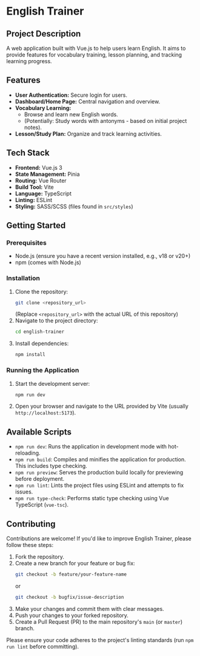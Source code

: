 # English Trainer

## Project Description
A web application built with Vue.js to help users learn English. It aims to provide features for vocabulary training, lesson planning, and tracking learning progress.

## Features
*   **User Authentication:** Secure login for users.
*   **Dashboard/Home Page:** Central navigation and overview.
*   **Vocabulary Learning:**
    *   Browse and learn new English words.
    *   (Potentially: Study words with antonyms - based on initial project notes).
*   **Lesson/Study Plan:** Organize and track learning activities.

## Tech Stack
*   **Frontend:** Vue.js 3
*   **State Management:** Pinia
*   **Routing:** Vue Router
*   **Build Tool:** Vite
*   **Language:** TypeScript
*   **Linting:** ESLint
*   **Styling:** SASS/SCSS (files found in `src/styles`)

## Getting Started

### Prerequisites
*   Node.js (ensure you have a recent version installed, e.g., v18 or v20+)
*   npm (comes with Node.js)

### Installation
1.  Clone the repository:
    ```bash
    git clone <repository_url>
    ```
    (Replace `<repository_url>` with the actual URL of this repository)
2.  Navigate to the project directory:
    ```bash
    cd english-trainer
    ```
3.  Install dependencies:
    ```bash
    npm install
    ```

### Running the Application
1.  Start the development server:
    ```bash
    npm run dev
    ```
2.  Open your browser and navigate to the URL provided by Vite (usually `http://localhost:5173`).

## Available Scripts
*   `npm run dev`: Runs the application in development mode with hot-reloading.
*   `npm run build`: Compiles and minifies the application for production. This includes type checking.
*   `npm run preview`: Serves the production build locally for previewing before deployment.
*   `npm run lint`: Lints the project files using ESLint and attempts to fix issues.
*   `npm run type-check`: Performs static type checking using Vue TypeScript (`vue-tsc`).

## Contributing
Contributions are welcome! If you'd like to improve English Trainer, please follow these steps:

1.  Fork the repository.
2.  Create a new branch for your feature or bug fix:
    ```bash
    git checkout -b feature/your-feature-name
    ```
    or
    ```bash
    git checkout -b bugfix/issue-description
    ```
3.  Make your changes and commit them with clear messages.
4.  Push your changes to your forked repository.
5.  Create a Pull Request (PR) to the main repository's `main` (or `master`) branch.

Please ensure your code adheres to the project's linting standards (run `npm run lint` before committing).
